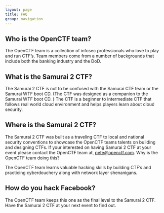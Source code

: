 ```yaml
---
layout: page
title: FAQ
group: navigation
---
```


## Who is the OpenCTF team?

The OpenCTF team is a collection of infosec professionals who love to play and run CTF’s.  Team members come from a number of backgrounds that include both the banking industry and the DoD.

## What is the Samurai 2 CTF?

The Samurai 2 CTF is not to be confused with the Samurai CTF team or the Samurai WTF boot CD.  (The CTF was designed as a companion to the Samurai WTF boot CD. )  The CTF is a beginner to intermediate CTF that follows real world cloud environment and helps players learn about cloud security.

## Where is the Samurai 2 CTF?

The Samurai 2 CTF was built as a traveling CTF to local and national security conventions to showcase the OpenCTF teams talents on building and designing CTFs.  If your interested on having Samurai 2 CTF at your event please contact the OpenCTF team at, pete@openctf.com.
Why is the OpenCTF team doing this?


The OpenCTF team learns valuable hacking skills by building CTF’s and practicing cyberdouchery along with network layer shenanigans.

## How do you hack Facebook?

The OpenCTF team keeps this one as the final level to the Samurai 2 CTF.  Have the Samurai 2 CTF at your next event to find out.

